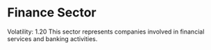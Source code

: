 # Finance Sector

Volatility: 1.20
This sector represents companies involved in financial services and banking activities.
